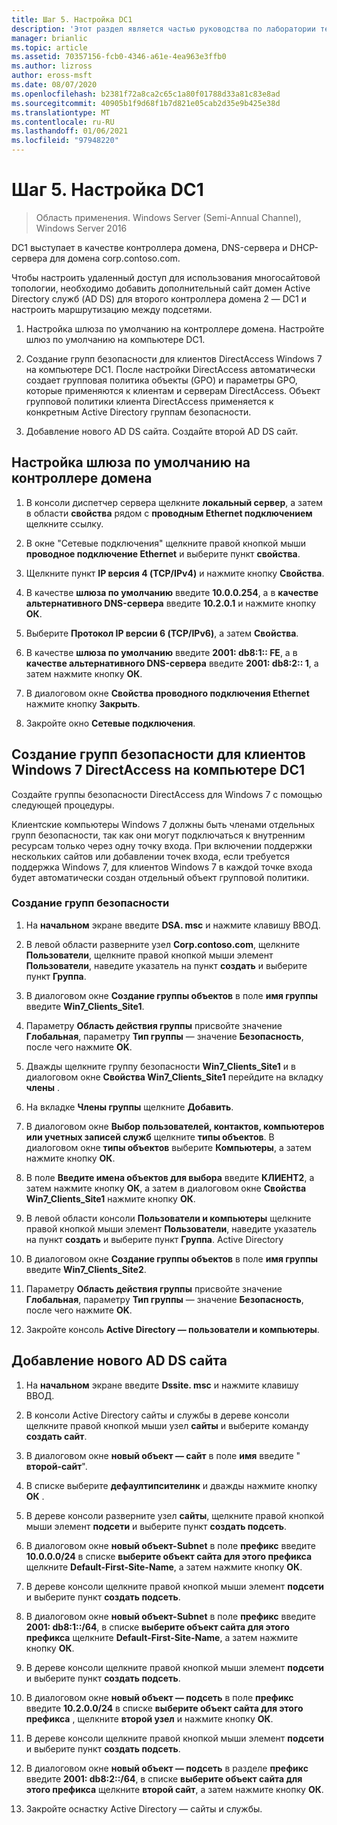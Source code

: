 ```yaml
---
title: Шаг 5. Настройка DC1
description: 'Этот раздел является частью руководства по лаборатории тестирования: демонстрация многосайтового развертывания DirectAccess для Windows Server 2016'
manager: brianlic
ms.topic: article
ms.assetid: 70357156-fcb0-4346-a61e-4ea963e3ffb0
ms.author: lizross
author: eross-msft
ms.date: 08/07/2020
ms.openlocfilehash: b2381f72a8ca2c65c1a80f01788d33a81c83e8ad
ms.sourcegitcommit: 40905b1f9d68f1b7d821e05cab2d35e9b425e38d
ms.translationtype: MT
ms.contentlocale: ru-RU
ms.lasthandoff: 01/06/2021
ms.locfileid: "97948220"
---
```

# <a name="step-5-configure-dc1"></a>Шаг 5. Настройка DC1

>Область применения. Windows Server (Semi-Annual Channel), Windows Server 2016

DC1 выступает в качестве контроллера домена, DNS-сервера и DHCP-сервера для домена corp.contoso.com.

Чтобы настроить удаленный доступ для использования многосайтовой топологии, необходимо добавить дополнительный сайт домен Active Directory служб (AD DS) для второго контроллера домена 2 — DC1 и настроить маршрутизацию между подсетями.

1. Настройка шлюза по умолчанию на контроллере домена. Настройте шлюз по умолчанию на компьютере DC1.

2. Создание групп безопасности для клиентов DirectAccess Windows 7 на компьютере DC1. После настройки DirectAccess автоматически создает групповая политика объекты (GPO) и параметры GPO, которые применяются к клиентам и серверам DirectAccess. Объект групповой политики клиента DirectAccess применяется к конкретным Active Directory группам безопасности.

3. Добавление нового AD DS сайта. Создайте второй AD DS сайт.

## <a name="to-configure-the-default-gateway-on-the-domain-controller"></a>Настройка шлюза по умолчанию на контроллере домена

1.  В консоли диспетчер сервера щелкните **локальный сервер**, а затем в области **свойства** рядом с **проводным Ethernet подключением** щелкните ссылку.

2.  В окне "Сетевые подключения" щелкните правой кнопкой мыши **проводное подключение Ethernet** и выберите пункт **свойства**.

3.  Щелкните пункт **IP версия 4 (TCP/IPv4)** и нажмите кнопку **Свойства**.

4.  В качестве **шлюза по умолчанию** введите **10.0.0.254**, а в **качестве альтернативного DNS-сервера** введите **10.2.0.1** и нажмите кнопку **ОК**.

5.  Выберите **Протокол IP версии 6 (TCP/IPv6)**, а затем **Свойства**.

6.  В качестве **шлюза по умолчанию** введите **2001: db8:1:: FE**, а в **качестве альтернативного DNS-сервера** введите **2001: db8:2:: 1**, а затем нажмите кнопку **ОК**.

7.  В диалоговом окне **Свойства проводного подключения Ethernet** нажмите кнопку **Закрыть**.

8.  Закройте окно **Сетевые подключения**.

## <a name="create-security-groups-for-windows-7-directaccess-clients-on-dc1"></a>Создание групп безопасности для клиентов Windows 7 DirectAccess на компьютере DC1
Создайте группы безопасности DirectAccess для Windows 7 с помощью следующей процедуры.

 Клиентские компьютеры Windows 7 должны быть членами отдельных групп безопасности, так как они могут подключаться к внутренним ресурсам только через одну точку входа. При включении поддержки нескольких сайтов или добавлении точек входа, если требуется поддержка Windows 7, для клиентов Windows 7 в каждой точке входа будет автоматически создан отдельный объект групповой политики.

### <a name="create-security-groups"></a>Создание групп безопасности

1.  На **начальном** экране введите **DSA. msc** и нажмите клавишу ВВОД.

2.  В левой области разверните узел **Corp.contoso.com**, щелкните **Пользователи**, щелкните правой кнопкой мыши элемент **Пользователи**, наведите указатель на пункт **создать** и выберите пункт **Группа**.

3.  В диалоговом окне **Создание группы объектов** в поле **имя группы** введите **Win7_Clients_Site1**.

4.  Параметру **Область действия группы** присвойте значение **Глобальная**, параметру **Тип группы** — значение **Безопасность**, после чего нажмите **OK**.

5.  Дважды щелкните группу безопасности **Win7_Clients_Site1** и в диалоговом окне **Свойства Win7_Clients_Site1** перейдите на вкладку **члены** .

6.  На вкладке **Члены группы** щелкните **Добавить**.

7.  В диалоговом окне **Выбор пользователей, контактов, компьютеров или учетных записей служб** щелкните **типы объектов**. В диалоговом окне **типы объектов** выберите **Компьютеры**, а затем нажмите кнопку **ОК**.

8.  В поле **Введите имена объектов для выбора** введите **КЛИЕНТ2**, а затем нажмите кнопку **ОК**, а затем в диалоговом окне **Свойства Win7_Clients_Site1** нажмите кнопку **ОК**.

9. В левой области консоли **Пользователи и компьютеры** щелкните правой кнопкой мыши элемент **Пользователи**, наведите указатель на пункт **создать** и выберите пункт **Группа**. Active Directory

10. В диалоговом окне **Создание группы объектов** в поле **имя группы** введите **Win7_Clients_Site2**.

11. Параметру **Область действия группы** присвойте значение **Глобальная**, параметру **Тип группы** — значение **Безопасность**, после чего нажмите **OK**.

12. Закройте консоль **Active Directory — пользователи и компьютеры**.

## <a name="to-add-a-new-ad-ds-site"></a>Добавление нового AD DS сайта

1.  На **начальном** экране введите **Dssite. msc** и нажмите клавишу ВВОД.

2.  В консоли Active Directory сайты и службы в дереве консоли щелкните правой кнопкой мыши узел **сайты** и выберите команду **создать сайт**.

3.  В диалоговом окне **новый объект — сайт** в поле **имя** введите " **второй-сайт**".

4.  В списке выберите **дефаултипсителинк** и дважды нажмите кнопку **ОК** .

5.  В дереве консоли разверните узел **сайты**, щелкните правой кнопкой мыши элемент **подсети** и выберите пункт **создать подсеть**.

6.  В диалоговом окне **новый объект-Subnet** в поле **префикс** введите **10.0.0.0/24** в списке **выберите объект сайта для этого префикса** щелкните **Default-First-Site-Name**, а затем нажмите кнопку **ОК**.

7.  В дереве консоли щелкните правой кнопкой мыши элемент **подсети** и выберите пункт **создать подсеть**.

8.  В диалоговом окне **новый объект-Subnet** в поле **префикс** введите **2001: db8:1::/64**, в списке **выберите объект сайта для этого префикса** щелкните **Default-First-Site-Name**, а затем нажмите кнопку **ОК**.

9. В дереве консоли щелкните правой кнопкой мыши элемент **подсети** и выберите пункт **создать подсеть**.

10. В диалоговом окне **новый объект — подсеть** в поле **префикс** введите **10.2.0.0/24** в списке **выберите объект сайта для этого префикса** , щелкните **второй узел** и нажмите кнопку **ОК**.

11. В дереве консоли щелкните правой кнопкой мыши элемент **подсети** и выберите пункт **создать подсеть**.

12. В диалоговом окне **новый объект — подсеть** в разделе **префикс** введите **2001: db8:2::/64**, в списке **выберите объект сайта для этого префикса** щелкните **второй сайт**, а затем нажмите кнопку **ОК**.

13. Закройте оснастку Active Directory — сайты и службы.



